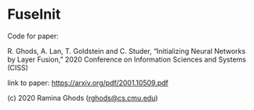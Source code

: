 # FuseInit
Code for paper:

R. Ghods, A. Lan, T. Goldstein and C. Studer, “Initializing Neural Networks by Layer Fusion,” 2020 Conference on Information Sciences and Systems (CISS)

link to paper:
https://arxiv.org/pdf/2001.10509.pdf

(c) 2020 Ramina Ghods (rghods@cs.cmu.edu)
